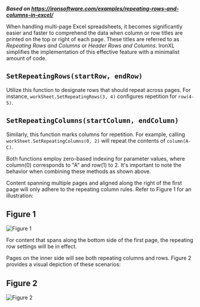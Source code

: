 ***Based on <https://ironsoftware.com/examples/repeating-rows-and-columns-in-excel/>***

When handling multi-page Excel spreadsheets, it becomes significantly easier and faster to comprehend the data when column or row titles are printed on the top or right of each page. These titles are referred to as _Repeating Rows and Columns_ or _Header Rows and Columns_. IronXL simplifies the implementation of this effective feature with a minimalist amount of code.

## `SetRepeatingRows(startRow, endRow)`

Utilize this function to designate rows that should repeat across pages. For instance, `workSheet.SetRepeatingRows(3, 4)` configures repetition for `row(4-5)`.

## `SetRepeatingColumns(startColumn, endColumn)`

Similarly, this function marks columns for repetition. For example, calling `workSheet.SetRepeatingColumns(0, 2)` will repeat the contents of `column(A-C)`.

Both functions employ zero-based indexing for parameter values, where column(0) corresponds to "A" and row(1) to 2. It's important to note the behavior when combining these methods as shown above.

Content spanning multiple pages and aligned along the right of the first page will only adhere to the repeating column rules. Refer to Figure 1 for an illustration:

## Figure 1

![Figure 1](https://ironsoftware.com/static-assets/excel/examples/repeating-rows-and-columns-in-excel/repeating-rows-and-columns-in-excel-2.webp)

For content that spans along the bottom side of the first page, the repeating row settings will be in effect.

Pages on the inner side will see both repeating columns and rows. Figure 2 provides a visual depiction of these scenarios:

## Figure 2

![Figure 2](https://ironsoftware.com/static-assets/excel/examples/repeating-rows-and-columns-in-excel/repeating-rows-and-columns-in-excel-3.webp)